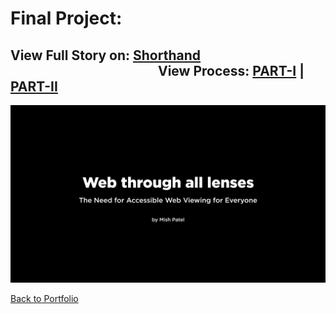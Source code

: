 # Final Project:
## View Full Story on: [Shorthand](https://preview.shorthand.com/PHyUirO3oRUxfzYa) &emsp;&emsp;&emsp;&emsp;&emsp;&emsp;&emsp;&emsp;&emsp;&emsp;&emsp; View Process: [PART-I](Final_Part_1.md) | [PART-II](Final_Part_2.md)

![finalprojdv.png](https://github.com/misarip/Mish_Portfolio/blob/1ab872bea7bbd4176eef62669a4497404d8612cb/finalprojdv.png)

[Back to Portfolio](https://misarip.github.io/Mish_Portfolio/)
